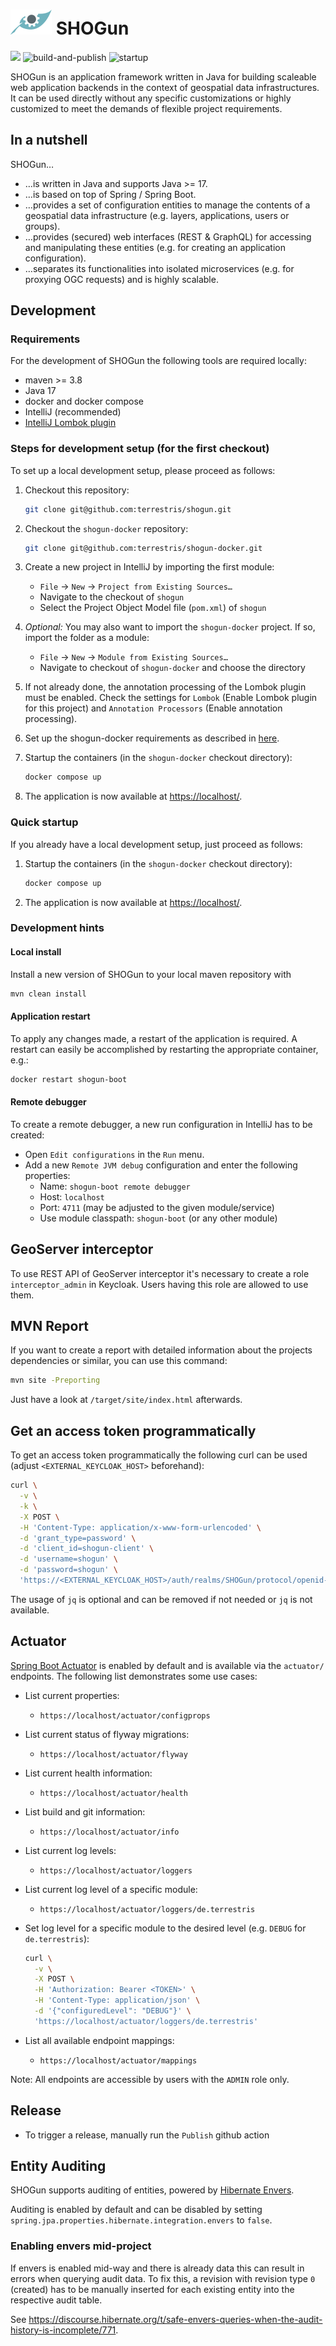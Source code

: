 # ![SHOGun Logo](./docs/assets/img/shogun_logo_thumb.png) SHOGun

![](https://img.shields.io/github/license/terrestris/shogun)
![build-and-publish](https://github.com/terrestris/shogun/actions/workflows/build-and-publish.yml/badge.svg?branch=main)
![startup](https://github.com/terrestris/shogun/actions/workflows/startup.yml/badge.svg?branch=main)
<!-- ![dependabot](https://api.dependabot.com/badges/status?host=github&repo=terrestris/shogun) -->

SHOGun is an application framework written in Java for building scaleable web application backends in the context of
geospatial data infrastructures. It can be used directly without any specific customizations or highly customized to
meet the demands of flexible project requirements.

## In a nutshell

SHOGun…

* …is written in Java and supports Java >= 17.
* …is based on top of Spring / Spring Boot.
* …provides a set of configuration entities to manage the contents of a geospatial data infrastructure (e.g. layers,
applications, users or groups).
* …provides (secured) web interfaces (REST & GraphQL) for accessing and manipulating these entities (e.g. for creating
an application configuration).
* …separates its functionalities into isolated microservices (e.g. for proxying OGC requests) and is highly scalable.

## Development

### Requirements

For the development of SHOGun the following tools are required locally:

- maven >= 3.8
- Java 17
- docker and docker compose
- IntelliJ (recommended)
- [IntelliJ Lombok plugin](https://plugins.jetbrains.com/plugin/6317-lombok/)

### Steps for development setup (for the first checkout)

To set up a local development setup, please proceed as follows:

1. Checkout this repository:

   ```bash
   git clone git@github.com:terrestris/shogun.git
   ```

2. Checkout the `shogun-docker` repository:

   ```bash
   git clone git@github.com:terrestris/shogun-docker.git
   ```

3. Create a new project in IntelliJ by importing the first module:

   - `File` -> `New` -> `Project from Existing Sources…`
   - Navigate to the checkout of `shogun`
   - Select the Project Object Model file (`pom.xml`) of `shogun`

4. *Optional:* You may also want to import the `shogun-docker` project.
   If so, import the folder as a module:

   - `File` -> `New` -> `Module from Existing Sources…`
   - Navigate to checkout of `shogun-docker` and choose the directory

5. If not already done, the annotation processing of the Lombok plugin must be
   enabled.
   Check the settings for `Lombok` (Enable Lombok plugin for this project) and
   `Annotation Processors` (Enable annotation processing).

6. Set up the shogun-docker requirements as described in [here](https://github.com/terrestris/shogun-docker).

7. Startup the containers (in the `shogun-docker` checkout directory):

   ```bash
   docker compose up
   ```

8. The application is now available at [https://localhost/](https://localhost/).

### Quick startup

If you already have a local development setup, just proceed as follows:

1. Startup the containers (in the `shogun-docker` checkout directory):

   ```bash
   docker compose up
   ```

2. The application is now available at [https://localhost/](https://localhost/).

### Development hints

#### Local install

Install a new version of SHOGun to your local maven repository with

  ```bash
  mvn clean install
  ```

#### Application restart

To apply any changes made, a restart of the application is required. A restart can easily be accomplished by
restarting the appropriate container, e.g.:

   ```bash
   docker restart shogun-boot
   ```

#### Remote debugger

To create a remote debugger, a new run configuration in IntelliJ has to be created:

- Open `Edit configurations` in the `Run` menu.
- Add a new `Remote JVM debug` configuration and enter the following properties:
  - Name: `shogun-boot remote debugger`
  - Host: `localhost`
  - Port: `4711` (may be adjusted to the given module/service)
  - Use module classpath: `shogun-boot` (or any other module)

## GeoServer interceptor

To use REST API of GeoServer interceptor it's necessary to create a role
`interceptor_admin` in Keycloak. Users having this role are allowed to use them.

## MVN Report

If you want to create a report with detailed information about the projects
dependencies or similar, you can use this command:

```bash
mvn site -Preporting
```

Just have a look at `/target/site/index.html` afterwards.

## Get an access token programmatically

To get an access token programmatically the following curl can be used (adjust `<EXTERNAL_KEYCLOAK_HOST>`
beforehand):

```bash
curl \
  -v \
  -k \
  -X POST \
  -H 'Content-Type: application/x-www-form-urlencoded' \
  -d 'grant_type=password' \
  -d 'client_id=shogun-client' \
  -d 'username=shogun' \
  -d 'password=shogun' \
  'https://<EXTERNAL_KEYCLOAK_HOST>/auth/realms/SHOGun/protocol/openid-connect/token' | jq '.access_token'
```

The usage of `jq` is optional and can be removed if not needed or `jq` is not available.

## Actuator

[Spring Boot Actuator](https://docs.spring.io/spring-boot/docs/current/reference/html/production-ready-features.html#production-ready)
is enabled by default and is available via the `actuator/` endpoints.
The following list demonstrates some use cases:

- List current properties:
  - `https://localhost/actuator/configprops`
- List current status of flyway migrations:
  - `https://localhost/actuator/flyway`
- List current health information:
  - `https://localhost/actuator/health`
- List build and git information:
  - `https://localhost/actuator/info`
- List current log levels:
  - `https://localhost/actuator/loggers`
- List current log level of a specific module:
  - `https://localhost/actuator/loggers/de.terrestris`
- Set log level for a specific module to the desired level (e.g. `DEBUG` for
  `de.terrestris`):

    ```bash
    curl \
      -v \
      -X POST \
      -H 'Authorization: Bearer <TOKEN>' \
      -H 'Content-Type: application/json' \
      -d '{"configuredLevel": "DEBUG"}' \
      'https://localhost/actuator/loggers/de.terrestris'
    ```

- List all available endpoint mappings:
  - `https://localhost/actuator/mappings`

Note: All endpoints are accessible by users with the `ADMIN` role only.

## Release

- To trigger a release, manually run the `Publish` github action 

## Entity Auditing

SHOGun supports auditing of entities, powered by [Hibernate Envers](https://hibernate.org/orm/envers/).

Auditing is enabled by default and can be disabled by setting `spring.jpa.properties.hibernate.integration.envers` to `false`.

### Enabling envers mid-project

If envers is enabled mid-way and there is already data this can result in errors when querying audit data. To fix this, a revision with revision type `0` (created) has to be manually inserted for each existing entity into the respective audit table.

See https://discourse.hibernate.org/t/safe-envers-queries-when-the-audit-history-is-incomplete/771.
